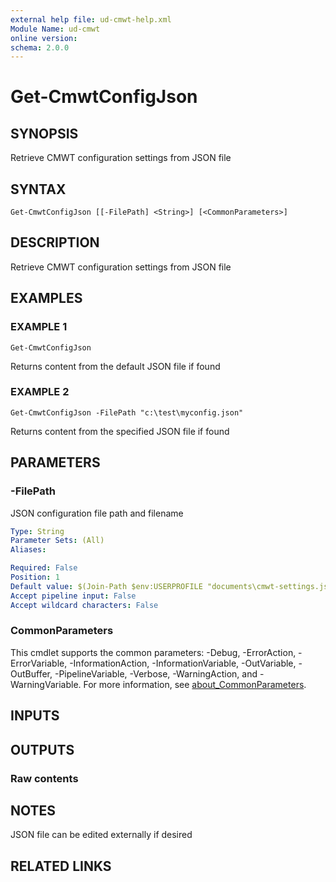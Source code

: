 ```yaml
---
external help file: ud-cmwt-help.xml
Module Name: ud-cmwt
online version:
schema: 2.0.0
---
```


# Get-CmwtConfigJson

## SYNOPSIS
Retrieve CMWT configuration settings from JSON file

## SYNTAX

```
Get-CmwtConfigJson [[-FilePath] <String>] [<CommonParameters>]
```

## DESCRIPTION
Retrieve CMWT configuration settings from JSON file

## EXAMPLES

### EXAMPLE 1
```
Get-CmwtConfigJson
```

Returns content from the default JSON file if found

### EXAMPLE 2
```
Get-CmwtConfigJson -FilePath "c:\test\myconfig.json"
```

Returns content from the specified JSON file if found

## PARAMETERS

### -FilePath
JSON configuration file path and filename

```yaml
Type: String
Parameter Sets: (All)
Aliases:

Required: False
Position: 1
Default value: $(Join-Path $env:USERPROFILE "documents\cmwt-settings.json")
Accept pipeline input: False
Accept wildcard characters: False
```

### CommonParameters
This cmdlet supports the common parameters: -Debug, -ErrorAction, -ErrorVariable, -InformationAction, -InformationVariable, -OutVariable, -OutBuffer, -PipelineVariable, -Verbose, -WarningAction, and -WarningVariable. For more information, see [about_CommonParameters](http://go.microsoft.com/fwlink/?LinkID=113216).

## INPUTS

## OUTPUTS

### Raw contents
## NOTES
JSON file can be edited externally if desired

## RELATED LINKS
